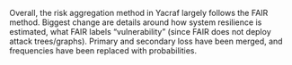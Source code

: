 Overall, the risk aggregation method in Yacraf largely follows the FAIR method. Biggest change are details around how system resilience is estimated, what FAIR labels “vulnerability” (since FAIR does not deploy attack trees/graphs). Primary and secondary loss have been merged, and frequencies have been replaced with probabilities.
